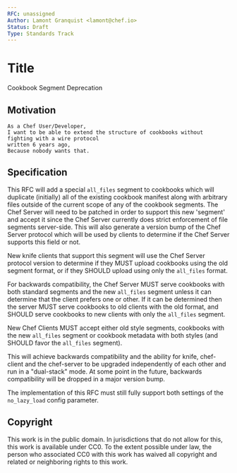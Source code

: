 ```yaml
---
RFC: unassigned
Author: Lamont Granquist <lamont@chef.io>
Status: Draft
Type: Standards Track
---
```


# Title

Cookbook Segment Deprecation

## Motivation

    As a Chef User/Developer,
    I want to be able to extend the structure of cookbooks without fighting with a wire protocol
    written 6 years ago,
    Because nobody wants that.

## Specification

This RFC will add a special `all_files` segment to cookbooks which will duplicate (initially)
all of the existing cookbook manifest along with arbitrary files outside of the current scope of
any of the cookbook segments.  The Chef Server will need to be patched in order to support this
new 'segment' and accept it since the Chef Server currently does strict enforcement of file
segments server-side.  This will also generate a version bump of the Chef Server protocol which
will be used by clients to determine if the Chef Server supports this field or not.

New knife clients that support this segment will use the Chef Server protocol version to determine
if they MUST upload cookbooks using the old segment format, or if they SHOULD upload using only
the `all_files` format.

For backwards compatibility, the Chef Server MUST serve cookbooks with both standard segments and the
new `all_files` segment unless it can determine that the client prefers one or other.  If it can
be determined then the server MUST serve cookbooks to old clients with the old format, and SHOULD
serve cookbooks to new clients with only the `all_files` segment.

New Chef Clients MUST accept either old style segments, cookbooks with the new `all_files` segment
or cookbook metadata with both styles (and SHOULD favor the `all_files` segment).

This will achieve backwards compatibility and the ability for knife, chef-client and the chef-server
to be upgraded independently of each other and run in a "dual-stack" mode.  At some point in the
future, backwards compatibility will be dropped in a major version bump.

The implementation of this RFC must still fully support both settings of the `no_lazy_load` config parameter.

## Copyright

This work is in the public domain. In jurisdictions that do not allow for this,
this work is available under CC0. To the extent possible under law, the person
who associated CC0 with this work has waived all copyright and related or
neighboring rights to this work.
